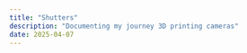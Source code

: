 ```yaml
---
title: "Shutters"
description: "Documenting my journey 3D printing cameras"
date: 2025-04-07
---
```

